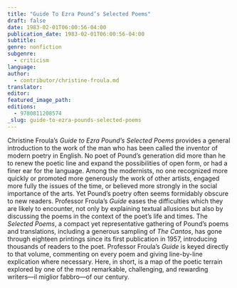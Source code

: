 ```yaml
---
title: "Guide To Ezra Pound’s Selected Poems"
draft: false
date: 1983-02-01T06:00:56-04:00
publication_date: 1983-02-01T06:00:56-04:00
subtitle:
genre: nonfiction
subgenre:
  - criticism
language:
author:
  - contributor/christine-froula.md
translator:
editor:
featured_image_path:
editions:
  - 9780811208574
_slug: guide-to-ezra-pounds-selected-poems
---
```


Christine Froula’s _Guide to Ezra Pound’s Selected Poems_ provides a general introduction to the work of the man who has been called the inventor of modern poetry in English. No poet of Pound’s generation did more than he to renew the poetic line and expand the possibilities of open form, or had a finer ear for the language. Among the modernists, no one recognized more quickly or promoted more generously the work of other artists, engaged more fully the issues of the time, or believed more strongly in the social importance of the arts. Yet Pound’s poetry often seems formidably obscure to new readers. Professor Froula’s _Guide_ eases the difficulties which they are likely to encounter, not only by explaining textual allusions but also by discussing the poems in the context of the poet’s life and times. The _Selected Poems_, a compact yet representative gathering of Pound’s poems and translations, including a generous sampling of _The Cantos_, has gone through eighteen printings since its first publication in 1957, introducing thousands of readers to the poet. Professor Froula’s _Guide_ is keyed directly to that volume, commenting on every poem and giving line-by-line explication where necessary. Here, in short, is a map of the poetic terrain explored by one of the most remarkable, challenging, and rewarding writers––il miglior fabbro––of our century.

